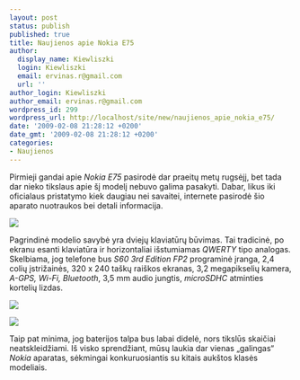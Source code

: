 ```yaml
---
layout: post
status: publish
published: true
title: Naujienos apie Nokia E75
author:
  display_name: Kiewliszki
  login: Kiewliszki
  email: ervinas.r@gmail.com
  url: ''
author_login: Kiewliszki
author_email: ervinas.r@gmail.com
wordpress_id: 299
wordpress_url: http://localhost/site/new/naujienos_apie_nokia_e75/
date: '2009-02-08 21:28:12 +0200'
date_gmt: '2009-02-08 21:28:12 +0200'
categories:
- Naujienos
---
```

<p>Pirmieji gandai apie <i>Nokia E75</i> pasirodė dar praeitų metų rugsėjį, bet tada dar nieko tikslaus apie šį modelį nebuvo galima pasakyti. Dabar, likus iki oficialaus pristatymo kiek daugiau nei savaitei, internete pasirodė šio aparato nuotraukos bei detali informacija.</p>
<p><img src="http://svarke.technews.lt/nokia1" /></p>
<p>Pagrindinė modelio savybė yra dviejų klaviatūrų būvimas. Tai tradicinė, po ekranu esanti klaviatūra ir horizontaliai išstumiamas <i>QWERTY</i> tipo analogas. Skelbiama, jog telefone bus <i>S60 3rd Edition FP2</i> programinė įranga, 2,4 colių įstrižainės, 320 x 240 taškų raiškos ekranas, 3,2 megapikselių kamera, <i>A-GPS, Wi-Fi, Bluetooth</i>, 3,5 mm audio jungtis, <i>microSDHC</i> atminties kortelių lizdas. </p>
<p><img src="http://svarke.technews.lt/nokia2" /></p>
<p><img src="http://svarke.technews.lt/nokia3" /></p>
<p>Taip pat minima, jog baterijos talpa bus labai didelė, nors tikslūs skaičiai neatskleidžiami. Iš visko sprendžiant, mūsų laukia dar vienas „galingas“ <i>Nokia</i> aparatas, sėkmingai konkuruosiantis su kitais aukštos klasės modeliais. </p>
